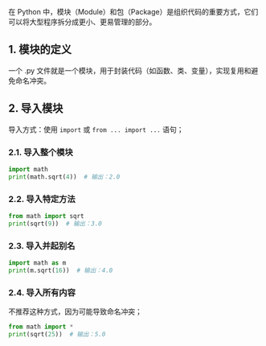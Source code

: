 在 Python 中，模块（Module）和包（Package）是组织代码的重要方式，它们可以将大型程序拆分成更小、更易管理的部分。
## 1. 模块的定义
一个 .py 文件就是一个模块，用于封装代码（如函数、类、变量），实现复用和避免命名冲突。

## 2. 导入模块
导入方式：使用 `import` 或 `from ... import ...` 语句；
### 2.1. 导入整个模块
```python
import math
print(math.sqrt(4))  # 输出：2.0
```
### 2.2. 导入特定方法
```python
from math import sqrt
print(sqrt(9))  # 输出：3.0
```
### 2.3. 导入并起别名
```python
import math as m
print(m.sqrt(16))  # 输出：4.0
```
### 2.4. 导入所有内容
不推荐这种方式，因为可能导致命名冲突；
```python
from math import *
print(sqrt(25))  # 输出：5.0
```
